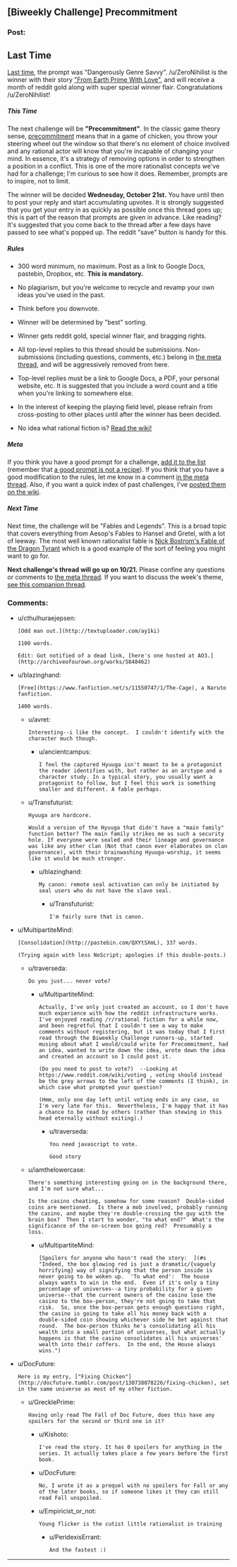 ## [Biweekly Challenge] Precommitment

### Post:

## Last Time

[Last time,](https://www.reddit.com/r/rational/comments/3m4s4n/biweekly_challenge_dangerously_genre_savvy/?sort=confidence) the prompt was "Dangerously Genre Savvy". /u/ZeroNihilist is the winner with their story ["From Earth Prime With Love"](https://www.reddit.com/r/rational/comments/3m4s4n/biweekly_challenge_dangerously_genre_savvy/cvcl2vv), and will receive a month of reddit gold along with super special winner flair. Congratulations /u/ZeroNihilist!

##### This Time

The next challenge will be **"Precommitment"**. In the classic game theory sense, [precommitment](https://en.wikipedia.org/wiki/Precommitment) means that in a game of chicken, you throw your steering wheel out the window so that there's no element of choice involved and any rational actor will know that you're incapable of changing your mind. In essence, it's a strategy of removing options in order to strengthen a position in a conflict. This is one of the more rationalist concepts we've had for a challenge; I'm curious to see how it does. Remember, prompts are to inspire, not to limit.

The winner will be decided **Wednesday, October 21st.** You have until then to post your reply and start accumulating upvotes. It is strongly suggested that you get your entry in as quickly as possible once this thread goes up; this is part of the reason that prompts are given in advance. Like reading? It's suggested that you come back to the thread after a few days have passed to see what's popped up. The reddit "save" button is handy for this.

##### Rules

* 300 word minimum, no maximum. Post as a link to Google Docs, pastebin, Dropbox, etc. **This is mandatory.**

* No plagiarism, but you're welcome to recycle and revamp your own ideas you've used in the past.

* Think before you downvote.

* Winner will be determined by "best" sorting.

* Winner gets reddit gold, special winner flair, and bragging rights.

* All top-level replies to this thread should be submissions. Non-submissions (including questions, comments, etc.) belong in [the meta thread](http://www.reddit.com/r/rational/comments/39dxi3), and will be aggressively removed from here.

* Top-level replies must be a link to Google Docs, a PDF, your personal website, etc. It is suggested that you include a word count and a title when you're linking to somewhere else.

* In the interest of keeping the playing field level, please refrain from cross-posting to other places until after the winner has been decided.

* No idea what rational fiction is? [Read the wiki!](http://www.reddit.com/r/rational/wiki/index)

##### Meta

If you think you have a good prompt for a challenge, [add it to the list](https://docs.google.com/spreadsheets/d/1B6HaZc8FYkr6l6Q4cwBc9_-Yq1g0f_HmdHK5L1tbEbA/edit?usp=sharing) (remember that [a good prompt is not a recipe](http://www.reddit.com/r/WritingPrompts/wiki/prompts?src=RECIPE)). If you think that you have a good modification to the rules, let me know in a comment [in the meta thread](http://www.reddit.com/r/rational/comments/39dxi3). Also, if you want a quick index of past challenges, I've [posted them on the wiki](https://www.reddit.com/r/rational/wiki/weeklychallenge).

##### Next Time

Next time, the challenge will be "Fables and Legends". This is a broad topic that covers everything from Aesop's Fables to Hansel and Gretel, with a lot of leeway. The most well known rationalist fable is [Nick Bostrom's Fable of the Dragon Tyrant](http://www.nickbostrom.com/fable/dragon.html) which is a good example of the sort of feeling you might want to go for.

**Next challenge's thread will go up on 10/21.** Please confine any questions or comments to [the meta thread](http://www.reddit.com/r/rational/comments/39dxi3). If you want to discuss the week's theme, [see this companion thread](https://www.reddit.com/r/rational/comments/3nwhr7/challenge_companion_thread_precommitment/).

### Comments:

- u/cthulhuraejepsen:
  ```
  [Odd man out.](http://textuploader.com/ay1ki)

  1100 words.

  Edit: Got notified of a dead link, [here's one hosted at AO3.](http://archiveofourown.org/works/5848462)
  ```

- u/blazinghand:
  ```
  [Free](https://www.fanfiction.net/s/11550747/1/The-Cage), a Naruto fanfiction. 

  1400 words.
  ```

  - u/avret:
    ```
    Interesting--i like the concept.  I couldn't identify with the character much though.
    ```

    - u/ancientcampus:
      ```
      I feel the captured Hyuuga isn't meant to be a protagonist the reader identifies with, but rather as an arctype and a character study. In a typical story, you usually want a protagonist to follow, but I feel this work is something smaller and different. A fable perhaps.
      ```

  - u/Transfuturist:
    ```
    Hyuuga are hardcore.

    Would a version of the Hyuuga that didn't have a "main family" function better? The main family strikes me as such a security hole. If everyone were sealed and their lineage and governance was like any other clan (Not that canon ever elaborates on clan governance), with their brainwashing Hyuuga-worship, it seems like it would be much stronger.
    ```

    - u/blazinghand:
      ```
      My canon: remote seal activation can only be initiated by seal users who do not have the slave seal.
      ```

      - u/Transfuturist:
        ```
        I'm fairly sure that is canon.
        ```

- u/MultipartiteMind:
  ```
  [Consolidation](http://pastebin.com/QXYtSXmL), 337 words.

  (Trying again with less NoScript; apologies if this double-posts.)
  ```

  - u/traverseda:
    ```
    Do you just... never vote?
    ```

    - u/MultipartiteMind:
      ```
      Actually, I've only just created an account, so I don't have much experience with how the reddit infrastructure works.  I've enjoyed reading /r/rational fiction for a while now, and been regretful that I couldn't see a way to make comments without registering, but it was today that I first read through the Biweekly Challenge runners-up, started musing about what I would/could write for Precommitment, had an idea, wanted to write down the idea, wrote down the idea and created an account so I could post it.

      (Do you need to post to vote?)  --Looking at https://www.reddit.com/wiki/voting , voting should instead be the grey arrows to the left of the comments (I think), in which case what prompted your question?

      (Hmm, only one day left until voting ends in any case, so I'm very late for this.  Nevertheless, I'm happy that it has a chance to be read by others (rather than stewing in this head eternally without exiting).)
      ```

      - u/traverseda:
        ```
        You need javascript to vote.

        Good story
        ```

  - u/iamthelowercase:
    ```
    There's something interesting going on in the background there, and I'm not sure what...

    Is the casino cheating, somehow for some reason?  Double-sided coins are mentioned.  Is there a mob involved, probably running the casino, and maybe they're double-crossing the guy with the brain box?  Then I start to wonder, "to what end?"  What's the significance of the on-screen box going red?  Presumably a loss.
    ```

    - u/MultipartiteMind:
      ```
      [Spoilers for anyone who hasn't read the story:  ](#s "Indeed, the box glowing red is just a dramatic/{vaguely horrifying} way of signifying that the person inside is never going to be woken up.  'To what end':  The house always wants to win in the end.  Even if it's only a tiny percentage of universes--a tiny probability for a given universe--that the current owners of the casino lose the casino to the box-person, they're not going to take that risk.  So, once the box-person gets enough questions right, the casino is going to take all his money back with a double-sided coin showing whichever side he bet against that round.  The box-person thinks he's consolidating all his wealth into a small portion of universes, but what actually happens is that the casino consolidates all his universes' wealth into their coffers.  In the end, the House always wins.")
      ```

- u/DocFuture:
  ```
  Here is my entry, ["Fixing Chicken"](http://docfuture.tumblr.com/post/130738078226/fixing-chicken), set in the same universe as most of my other fiction.
  ```

  - u/GrecklePrime:
    ```
    Having only read The Fall of Doc Future, does this have any spoilers for the second or third one in it?
    ```

    - u/Kishoto:
      ```
      I've read the story. It has 0 spoilers for anything in the series. It actually takes place a few years before the first book.
      ```

    - u/DocFuture:
      ```
      No, I wrote it as a prequel with no spoilers for Fall or any of the later books, so if someone likes it they can still read Fall unspoiled.
      ```

    - u/Empiricist_or_not:
      ```
      Young flicker is the cutist little rationalist in training
      ```

      - u/PeridexisErrant:
        ```
        And the fastest :)
        ```

---

